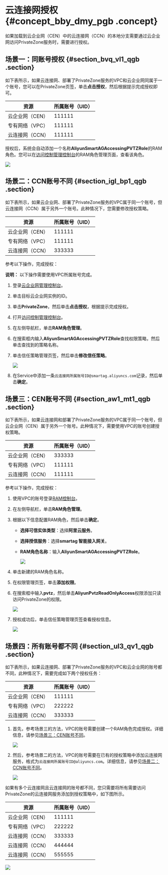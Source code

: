# 云连接网授权 {#concept_bby_dmy_pgb .concept}

如果加载到云企业网（CEN）中的云连接网（CCN）的本地分支需要通过云企业网访问PrivateZone服务时，需要进行授权。

## 场景一：同账号授权 {#section_bvq_vl1_qgb .section}

如下表所示，如果云连接网、部署了PrivateZone服务的VPC和云企业网同属于一个账号，您可以在PrivateZone页签，单击**点击授权**，然后根据提示完成授权即可。

|资源|所属账号（UID）|
|--|---------|
|云企业网（CEN）|111111|
|专有网络（VPC）|111111|
|云连接网（CCN）|111111|

授权后，系统会自动添加一个名称**AliyunSmartAGAccessingPVTZRole**的RAM角色。您可以在[访问控制管理控制台](https://ram.console.aliyun.com/roles)的RAM角色管理页面，查看该角色。

![](http://static-aliyun-doc.oss-cn-hangzhou.aliyuncs.com/assets/img/122769/156438075338863_zh-CN.png)

## 场景二：CCN账号不同 {#section_igl_bp1_qgb .section}

如下表所示，如果云企业网、部署了PrivateZone服务的VPC属于同一个账号，但云连接网（CCN）属于另外一个账号。此种情况下，您需要修改授权策略。

|资源|所属账号（UID）|
|--|---------|
|云企业网（CEN）|111111|
|专有网络（VPC）|111111|
|云连接网（CCN）|333333|

参考以下操作，完成授权：

**说明：** 以下操作需要使用VPC所属账号完成。

1.  登录[云企业网管理控制台](https://cen.console.aliyun.com/)。
2.  单击目标云企业网实例的ID。
3.  单击**PrivateZone**，然后单击**点击授权**，根据提示完成授权。
4.  打开[访问控制管理控制台](https://ram.console.aliyun.com/roles)。
5.  在左侧导航栏，单击**RAM角色管理**。
6.  在搜索框内输入**AliyunSmartAGAccessingPVTZRole**查找权限策略，然后单击查找到的策略名称。
7.  单击信任策略管理页签，然后单击**修改信任策略**。

    ![](http://static-aliyun-doc.oss-cn-hangzhou.aliyuncs.com/assets/img/122769/156438075338865_zh-CN.png)

8.  在Service中添加一条`云连接网所属账号ID@smartag.aliyuncs.com`记录，然后单击**确定**。

## 场景三：CEN账号不同 {#section_aw1_mt1_qgb .section}

如下表所示，如果云连接网和部署了PrivateZone服务的VPC属于同一个账号，但云企业网（CEN）属于另外一个账号。此种情况下，需要使用VPC的账号创建授权策略。

|资源|所属账号（UID）|
|--|---------|
|云企业网（CEN）|333333|
|专有网络（VPC）|111111|
|云连接网（CCN）|111111|

参考以下操作，完成授权：

1.  使用VPC的账号登录[RAM控制台](https://ram.console.aliyun.com/)。
2.  在左侧导航栏，单击**RAM角色管理**。
3.  根据以下信息配置RAM角色，然后单击**确定**。
    -   **选择可信实体类型**：选择**阿里云服务**。
    -   **选择授信服务**：选择**smartag 智能接入网关**。
    -   **RAM角色名称**：输入**AliyunSmartAGAccessingPVTZRole**。

        ![](http://static-aliyun-doc.oss-cn-hangzhou.aliyuncs.com/assets/img/122769/156438075338428_zh-CN.png)

4.  单击新建的RAM角色名称。
5.  在权限管理页签，单击**添加权限**。
6.  在搜索框中输入**pvtz**，然后单击**AliyunPvtzReadOnlyAccess**权限添加只读访问PrivateZone的权限。

    ![](http://static-aliyun-doc.oss-cn-hangzhou.aliyuncs.com/assets/img/122769/156438075338429_zh-CN.png)

7.  授权成功后，单击信任策略管理页签查看授权信息。

    ![](http://static-aliyun-doc.oss-cn-hangzhou.aliyuncs.com/assets/img/122769/156438075338430_zh-CN.png)


## 场景四：所有账号都不同 {#section_ul3_qv1_qgb .section}

如下表所示，如果云连接网、部署了PrivateZone服务的VPC和云企业网的账号都不同，此种情况下，需要完成如下两个授权任务：

|资源|所属账号（UID）|
|--|---------|
|云企业网（CEN）|111111|
|专有网络（VPC）|222222|
|云连接网（CCN）|333333|

1.  首先，参考场景三的方法，VPC的账号需要创建一个RAM角色完成授权。详细信息，请参见[场景三：CEN账号不同](#section_aw1_mt1_qgb)。

    ![](http://static-aliyun-doc.oss-cn-hangzhou.aliyuncs.com/assets/img/122769/156438075338430_zh-CN.png)

2.  然后，参考场景二的方法，VPC的账号需要在已有的授权策略中添加云连接网服务，格式为`云连接网所属账号ID@aliyuncs.com`。详细信息，请参见[场景二：CCN账号不同](#section_igl_bp1_qgb)。

    ![](http://static-aliyun-doc.oss-cn-hangzhou.aliyuncs.com/assets/img/122769/156438075338427_zh-CN.png)


如果有多个云连接网且云连接网的账号都不同，您只需要将所有需要访问PrivateZone的云连接网服务添加到授权策略中，如下图所示。

|资源|所属账号（UID）|
|--|---------|
|云企业网（CEN）|111111|
|专有网络（VPC）|222222|
|云连接网（CCN）|333333|
|云连接网（CCN）|444444|
|云连接网（CCN）|555555|

![](http://static-aliyun-doc.oss-cn-hangzhou.aliyuncs.com/assets/img/122769/156438075338431_zh-CN.png)

